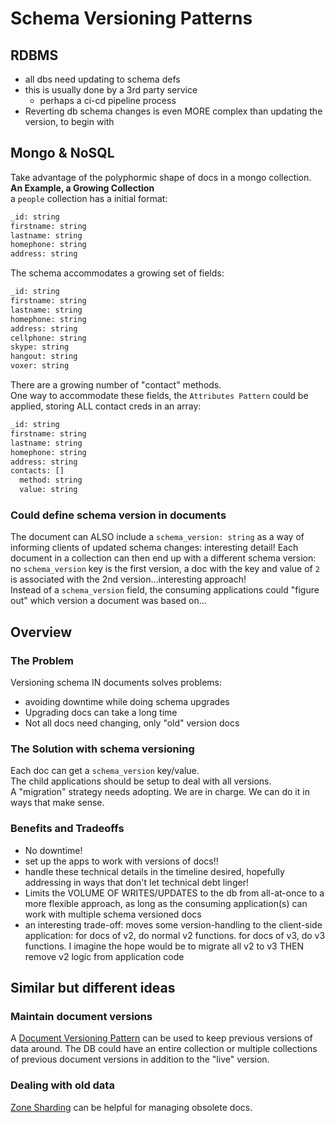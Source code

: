 # Schema Versioning Patterns

## RDBMS

- all dbs need updating to schema defs
- this is usually done by a 3rd party service
  - perhaps a ci-cd pipeline process
- Reverting db schema changes is even MORE complex than updating the version, to begin with

## Mongo & NoSQL

Take advantage of the polyphormic shape of docs in a mongo collection.  
**An Example, a Growing Collection**  
a `people` collection has a initial format:

```bash
_id: string
firstname: string
lastname: string
homephone: string
address: string
```

The schema accommodates a growing set of fields:

```bash
_id: string
firstname: string
lastname: string
homephone: string
address: string
cellphone: string
skype: string
hangout: string
voxer: string
```

There are a growing number of "contact" methods.  
One way to accommodate these fields, the `Attributes Pattern` could be applied, storing ALL contact creds in an array:

```bash
_id: string
firstname: string
lastname: string
homephone: string
address: string
contacts: []
  method: string
  value: string
```

### Could define schema version in documents

The document can ALSO include a `schema_version: string` as a way of informing clients of updated schema changes: interesting detail! Each document in a collection can then end up with a different schema version: no `schema_version` key is the first version, a doc with the key and value of `2` is associated with the 2nd version...interesting approach!  
Instead of a `schema_version` field, the consuming applications could "figure out" which version a document was based on...

## Overview

### The Problem

Versioning schema IN documents solves problems:

- avoiding downtime while doing schema upgrades
- Upgrading docs can take a long time
- Not all docs need changing, only "old" version docs

### The Solution with schema versioning

Each doc can get a `schema_version` key/value.  
The child applications should be setup to deal with all versions.  
A "migration" strategy needs adopting. We are in charge. We can do it in ways that make sense.

### Benefits and Tradeoffs

- No downtime!
- set up the apps to work with versions of docs!!
- handle these technical details in the timeline desired, hopefully addressing in ways that don't let technical debt linger!
- Limits the VOLUME OF WRITES/UPDATES to the db from all-at-once to a more flexible approach, as long as the consuming application(s) can work with multiple schema versioned docs
- an interesting trade-off: moves some version-handling to the client-side application: for docs of v2, do normal v2 functions. for docs of v3, do v3 functions. I imagine the hope would be to migrate all v2 to v3 THEN remove v2 logic from application code

## Similar but different ideas

### Maintain document versions

A [Document Versioning Pattern](https://www.mongodb.com/blog/post/building-with-patterns-the-document-versioning-pattern) can be used to keep previous versions of data around. The DB could have an entire collection or multiple collections of previous document versions in addition to the "live" version.

### Dealing with old data

[Zone Sharding](https://docs.mongodb.com/manual/core/zone-sharding/) can be helpful for managing obsolete docs.
